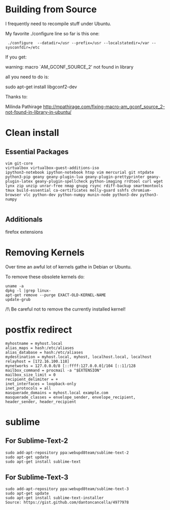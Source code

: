 # Building from Source

I frequently need to recompile stuff under Ubuntu.

My favorite ./configure line so far is this one:

```
 ./configure  --datadir=/usr --prefix=/usr --localstatedir=/var --sysconfdir=/etc
```

If you get:

 warning: macro `AM_GCONF_SOURCE_2' not found in library

all you need to do is:

 sudo apt-get install libgconf2-dev

Thanks to:

Milinda Pathirage http://mpathirage.com/fixing-macro-am_gconf_source_2-not-found-in-library-in-ubuntu/


# Clean install

## Essential Packages

```
vim git-core
virtualbox virtualbox-guest-additions-iso 
ipython3-notebook ipython-notebook htop vim mercurial git ntpdate python3-pip geany geany-plugin-lua geany-plugin-prettyprinter geany-plugin-latex geany-plugin-spellcheck python-imaging rrdtool curl wget lynx zip unzip unrar-free nmap gnupg rsync rdiff-backup smartmontools tmux build-essential ca-certificates molly-guard sshfs chromium-browser vlc python-dev python-numpy munin-node python3-dev python3-numpy


```
## Additionals

firefox extensions


# Removing Kernels

Over time an awful lot of kernels gathe in Debian or Ubuntu.

To remove these obsolete kernels do:

```
uname -a
dpkg -l |grep linux-
apt-get remove --purge EXACT-OLD-KERNEL-NAME
update-grub
```

/!\ Be careful not to remove the currently installed kernel!

# postfix redirect


```
myhostname = myhost.local
alias_maps = hash:/etc/aliases
alias_database = hash:/etc/aliases
mydestination = myhost.local, myhost, localhost.local, localhost
relayhost = [172.16.100.118]
mynetworks = 127.0.0.0/8 [::ffff:127.0.0.0]/104 [::1]/128
mailbox_command = procmail -a "$EXTENSION"
mailbox_size_limit = 0
recipient_delimiter = +
inet_interfaces = loopback-only
inet_protocols = all
masquerade_domains = myhost.local example.com
masquerade_classes = envelope_sender, envelope_recipient, header_sender, header_recipient
```

# sublime

## For Sublime-Text-2

```
sudo add-apt-repository ppa:webupd8team/sublime-text-2
sudo apt-get update
sudo apt-get install sublime-text
```

## For Sublime-Text-3

```
sudo add-apt-repository ppa:webupd8team/sublime-text-3
sudo apt-get update
sudo apt-get install sublime-text-installer
Source: https://gist.github.com/dantoncancella/4977978
```
